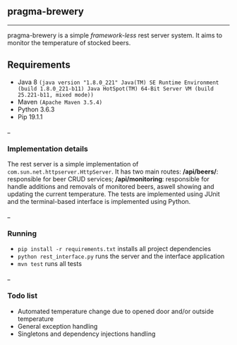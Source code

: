 ## pragma-brewery
___
pragma-brewery is a simple _framework-less_ rest server system. It aims to monitor the temperature of stocked beers.

## Requirements
- Java 8 `(java version "1.8.0_221" Java(TM) SE Runtime Environment (build 1.8.0_221-b11) Java HotSpot(TM) 64-Bit Server VM (build 25.221-b11, mixed mode))`
- Maven `(Apache Maven 3.5.4)`
- Python 3.6.3
- Pip 19.1.1

_
### Implementation details
The rest server is a simple implementation of `com.sun.net.httpserver.HttpServer`. It has two main routes:
__/api/beers/__: responsible for beer CRUD services;
__/api/monitoring__: responsible for handle additions and removals of monitored beers, aswell showing and updating the current temperature.
The tests are implemented using JUnit and the terminal-based interface is implemented using Python.

_
### Running
- `pip install -r requirements.txt` installs all project dependencies
- `python rest_interface.py` runs the server and the interface application
- `mvn test` runs all tests

_
### Todo list
- Automated temperature change due to opened door and/or outside temperature
- General exception handling
- Singletons and dependency injections handling
